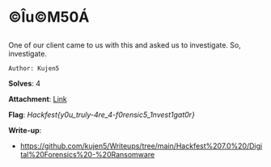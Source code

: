 # ©Îu©M50Á

One of our client came to us with this and asked us to investigate. So, investigate.

``Author: Kujen5``

**Solves**: 4

**Attachment**: [Link](https://drive.google.com/file/d/1_4Vfv3aChnE40TLTipFl-jpMXQV9HBMs/view?usp=sharing)

**Flag**:  *Hackfest{y0u_truly-4re_4-f0rensic5_1nvest1gat0r}*

**Write-up**:
- https://github.com/kujen5/Writeups/tree/main/Hackfest%207.0%20/Digital%20Forensics%20-%20Ransomware
